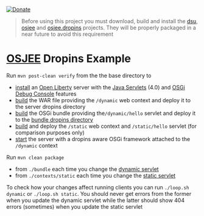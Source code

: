 [![Donate](https://img.shields.io/badge/Donate-PayPal-green.svg)](https://www.paypal.com/donate/?business=7JXD6EDFHXF5C&no_recurring=0&item_name=To+allow+the+development%2C+maintenance+and+evolution+of+a+kind+of+software+that+can+only+exist+in+this+way&currency_code=USD)
> Before using this project you must download, build and install the [dsu](https://github.com/softalks/dsu), [osjee](https://github.com/softalks/osjee) and [osjee.dropins](https://github.com/softalks/osjee.dropins) projects. They will be properly packaged in a near future to avoid this requirement
# [OSJEE](https://github.com/softalks/osjee) Dropins Example
Run `mvn post-clean verify` from the the base directory to 
* [install](https://github.com/OpenLiberty/ci.maven/blob/main/docs/create.md#create) an [Open Liberty](https://openliberty.io/) server with the [Java Servlets](https://openliberty.io/docs/latest/reference/feature/servlet-4.0.html) (4.0) and [OSGi Debug Console](https://openliberty.io/docs/latest/reference/feature/osgiConsole-1.0.html) features
* [build](https://github.com/softalks/dsu.example/blob/main/contexts/dynamic/pom.xml) the WAR file providing the `/dynamic` web context and deploy it to the server dropins directory
* [build](https://github.com/softalks/dsu.example/blob/main/bundle/pom.xml) the OSGi bundle providing the`/dynamic/hello` servlet and deploy it to the [bundle dropins directory](https://felix.apache.org/documentation/subprojects/apache-felix-file-install.html)
* [build](https://github.com/softalks/dsu.example/blob/main/contexts/static/pom.xml) and deploy the `/static` web context and `/static/hello` servlet (for comparison purposes only)
* [start](https://github.com/OpenLiberty/ci.maven/blob/main/docs/start.md#start) the server with a dropins aware OSGi framework attached to the `/dynamic` context

Run `mvn clean package`
* from `./bundle` each time you change the [dynamic servlet](https://github.com/softalks/osjee.example/blob/main/bundle/src/main/java/bundle/Hello.java)
* from `./contexts/static` each time you change the [static servlet](https://github.com/softalks/osjee.example/blob/main/contexts/static/src/main/java/war/Hello.java)

To check how your changes affect running clients you can run `./loop.sh dynamic` or `./loop.sh static`. You should never get errors from the former when you update the dynamic servlet while the latter should show 404 errors (sometimes) when you update the static servlet
